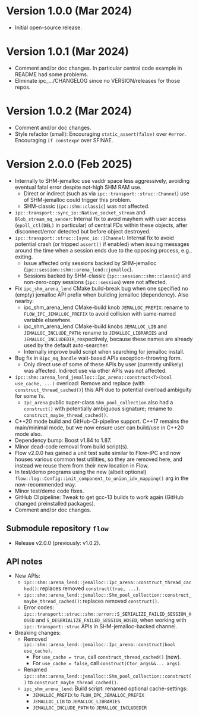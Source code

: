 # Version 1.0.0 (Mar 2024)
* Initial open-source release.

# Version 1.0.1 (Mar 2024)
* Comment and/or doc changes.  In particular central code example in README had some problems.
* Eliminate ipc_.../CHANGELOG since no VERSION/releases for those repos.

# Version 1.0.2 (Mar 2024)
* Comment and/or doc changes.
* Style refactor (small): Encouraging `static_assert(false)` over `#error`.  Encouraging `if constexpr` over SFINAE.

# Version 2.0.0 (Feb 2025)
* Internally to SHM-jemalloc use vaddr space less aggressively, avoiding eventual fatal error despite not-high SHM RAM use.
  * Direct or indirect (such as via `ipc::transport::struc::Channel`) use of SHM-jemalloc could trigger this problem.
  * SHM-classic (`ipc::shm::classic`) was not affected.
* `ipc::transport::sync_io::Native_socket_stream` and `Blob_stream_mq_sender`: Internal fix to avoid mayhem with user access (`epoll_ctl(DEL)` in particular) of central FDs within these objects, after disconnect/error detected but before object destroyed.
* `ipc::transport::struc::[sync_io::]Channel`: Internal fix to avoid potential crash (or tripped `assert()` if enabled) when issuing messages around the time when a session ends due to the opposing process, e.g., exiting.
  * Issue affected only sessions backed by SHM-jemalloc (`ipc::session::shm::arena_lend::jemalloc`).
  * Sessions backed by SHM-classic (`ipc::session::shm::classic`) and non-zero-copy sessions (`ipc::session`) were not affected.
* Fix `ipc_shm_arena_lend` CMake build-break bug when one specified no (empty) jemalloc API prefix when building jemalloc (dependency). Also nearby:
  * ipc_shm_arena_lend CMake-build knob `JEMALLOC_PREFIX`: rename to `FLOW_IPC_JEMALLOC_PREFIX` to avoid collision with same-named variable elsewhere.
  * ipc_shm_arena_lend CMake-build knobs `JEMALLOC_LIB` and `JEMALLOC_INCLUDE_PATH`: rename to `JEMALLOC_LIBRARIES` and `JEMALLOC_INCLUDEDIR`, respectively, because these names are already used by the default auto-searcher.
  * Internally improve build script when searching for jemalloc install.
* Bug fix in `Bipc_mq_handle` wait-based APIs exception-throwing form.
  * Only direct use of some of these APIs by user (currently unlikely) was affected. Indirect use via other APIs was not affected.
* `ipc::shm::arena_lend_jemalloc::Ipc_arena::construct<T>(bool use_cache, ...)` overload: Remove and replace (with `construct_thread_cached()`) this API due to potential overload ambiguity for some `T`s.
  * `Ipc_arena` public super-class `Shm_pool_collection` also had a `construct()` with potentially ambiguous signature; rename to `construct_maybe_thread_cached()`.
* C++20 mode build and GitHub-CI-pipeline support. C++17 remains the main/minimal mode, but we now ensure user can build/use in C++20 mode also.
* Dependency bump: Boost v1.84 to 1.87.
* Minor dead-code removal from build script(s).
* Flow v2.0.0 has gained a unit test suite similar to Flow-IPC and now houses various common test utilities, so they are removed here, and instead we reuse them from their new location in Flow.
* In test/demo programs using the new (albeit optional) `flow::log::Config::init_component_to_union_idx_mapping()` arg in the now-recommended way.
* Minor test/demo code fixes.
* GitHub CI pipeline: Tweak to get gcc-13 builds to work again (GitHub changed preinstalled packages).
* Comment and/or doc changes.

## Submodule repository `flow`
* Release v2.0.0 (previously: v1.0.2).

## API notes
* New APIs:
  * `ipc::shm::arena_lend::jemalloc::Ipc_arena::construct_thread_cached()`: replaces removed `construct(true, ...)`.
  * `ipc::shm::arena_lend::jemalloc::Shm_pool_collection::construct_maybe_thread_cached()`: replaces removed `construct()`.
  * Error codes: `ipc::transport::struc::shm::error::S_SERIALIZE_FAILED_SESSION_HOSED` and `S_DESERIALIZE_FAILED_SESSION_HOSED`, when working with `ipc::transport::struc` APIs in SHM-jemalloc-backed channel.
* Breaking changes:
  * Removed `ipc::shm::arena_lend::jemalloc::Ipc_arena::construct(bool use_cache)`.
    * For `use_cache = true`, call `construct_thread_cached()` (new).
    * For `use_cache = false`, call `construct(Ctor_args&&... args)`.
  * Renamed `ipc::shm::arena_lend::jemalloc::Shm_pool_collection::construct()` to `construct_maybe_thread_cached()`.
  * `ipc_shm_arena_lend`: Build script: renamed optional cache-settings:
    * `JEMALLOC_PREFIX` to `FLOW_IPC_JEMALLOC_PREFIX`
    * `JEMALLOC_LIB` to `JEMALLOC_LIBRARIES`
    * `JEMALLOC_INCLUDE_PATH` to `JEMALLOC_INCLUDEDIR`

